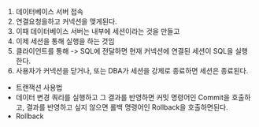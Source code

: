 1. 데이터베이스 서버 접속
2. 연결요청을하고 커넥션을 맺게된다.
3. 이때 데이터베이스 서버는 내부에 세션이라는 것을 만들고
4. 이제 세션을 통해 실행을 하는 것임
5. 클라이언트를 통해 -> SQL에 전달하면 현재 커넥션에 연결된 세션이 SQL을 실행한다.
6. 사용자가 커넥션을 닫거나, 또는 DBA가 세션을 강제로 종료하면 세션은 종료된다.

- 트랜잭션 사용법
- 데이터 변경 쿼리를 실행하고 그 결과를 반영하면 커밋 명령어인 Commit을 호출하고, 결과를 반영하고 싶지 않으면 롤백 명령어인 Rollback을 호출하면된다.
- Rollback

